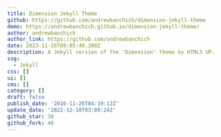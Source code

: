 ```yaml
---
title: Dimension Jekyll Theme
github: https://github.com/andrewbanchich/dimension-jekyll-theme
demo: https://andrewbanchich.github.io/dimension-jekyll-theme/
author: andrewbanchich
author_link: https://github.com/andrewbanchich
date: 2023-11-26T09:05:40.300Z
description: A Jekyll version of the 'Dimension' theme by HTML5 UP.
ssg:
  - Jekyll
css: []
ui: []
cms: []
category: []
draft: false
publish_date: '2016-11-26T04:19:12Z'
update_date: '2022-12-10T03:09:24Z'
github_star: 38
github_fork: 46
---
```

